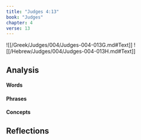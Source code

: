 ```yaml
---
title: "Judges 4:13"
book: "Judges"
chapter: 4
verse: 13
---
```

![[/Greek/Judges/004/Judges-004-013G.md#Text]]
![[/Hebrew/Judges/004/Judges-004-013H.md#Text]]

## Analysis

#### Words

#### Phrases

#### Concepts

## Reflections
